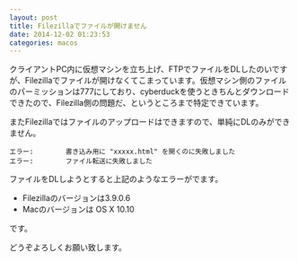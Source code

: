 ```yaml
---
layout: post
title: Filezillaでファイルが開けません
date: 2014-12-02 01:23:53
categories: macos
---
```

<p>クライアントPC内に仮想マシンを立ち上げ、FTPでファイルをDLしたのいですが、Filezillaでファイルが開けなくてこまっています。仮想マシン側のファイルのパーミッションは777にしており、cyberduckを使うときちんとダウンロードできたので、Filezilla側の問題だ、というところまで特定できています。</p>

<p>またFilezillaではファイルのアップロードはできますので、単純にDLのみができません。</p>

<pre><code>エラー:        書き込み用に "xxxxx.html" を開くのに失敗しました
エラー:        ファイル転送に失敗しました
</code></pre>

<p>ファイルをDLしようとすると上記のようなエラーがでます。</p>

<ul>
<li>Filezillaのバージョンは3.9.0.6</li>
<li>Macのバージョンは OS X 10.10</li>
</ul>

<p>です。</p>

<p>どうぞよろしくお願い致します。</p>
